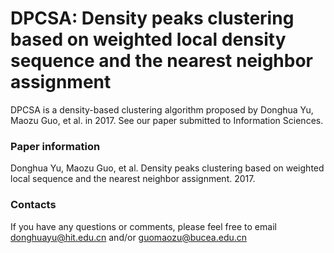 # DPCSA: Density peaks clustering based on weighted local density sequence and the nearest neighbor assignment
DPCSA is a density-based clustering algorithm proposed by Donghua Yu, Maozu Guo, et al. in 2017. See our paper submitted to 
Information Sciences.

### Paper information
Donghua Yu, Maozu Guo, et al. Density peaks clustering based on weighted local sequence and the nearest neighbor assignment. 2017.

### Contacts
If you have any questions or comments, please feel free to email donghuayu@hit.edu.cn and/or guomaozu@bucea.edu.cn
